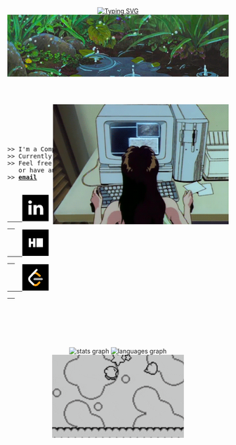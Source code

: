 <div align="center">
<a href="https://git.io/typing-svg"><img src="https://readme-typing-svg.demolab.com?font=Fira+Code&size=40&duration=4000&pause=1200&color=84BEF7&center=true&width=435&lines=hello!+I'm+Esra!!" alt="Typing SVG" /></a>
</div>
<div align="center" width="50">
<img src="assets/kyAienM.gif" align="center" width="900px">
<br>
<br>
 <pre align="center">
 <div align="center">
  <img src="assets/rekall.gif" align="right" width="400px">
  </div>
<pre align="center">
 <div align="left">
>> I'm a Computer Engineering graduate from Bahçeşehir University.
>> Currently focused on expanding my skillset in software and related technologies.
>> Feel free to reach out through my socials if you share similar interests 
   or have any exciting projects in mind. 
>> <a href="mailto:aygn.esranur@gmail.com"><b>email</b></a>
  <bre>
     <a href="https://www.linkedin.com/in/esranur-ayg%C3%BCn-22056418b/" target="_blank">
    <img src="assets/download.png" width="60" height="60" alt="linkedin logo"  />
  </a>   <a href="https://www.hackerrank.com/profile/Katszura" target="_blank">
    <img src="assets/imageshackerrank.png" width="60" height="60" alt="hackerrank logo"  />
  </a>  <a href="https://leetcode.com/u/fukichime/" target="_blank">
    <img src="assets/images.png" width="60" height="60" alt="leetcode logo"  />
  </a>
 </div>
</pre>
</pre>
<br>
<br>

<div align="center">
  <img src="https://github-readme-stats.vercel.app/api?username=fukichime&hide_title=true&hide_rank=true&show_icons=true&include_all_commits=true&count_private=true&disable_animations=false&theme=material-palenight&locale=en&hide_border=false&order=1&custom_title=Stats" height="150" alt="stats graph"  />
  <img src="https://github-readme-stats.vercel.app/api/top-langs?username=fukichime&locale=en&hide_title=false&layout=compact&card_width=320&langs_count=5&theme=material-palenight&hide_border=false&order=2" height="150" alt="languages graph"  />
</div>

<div align="center" width="50">
<img src="assets/kirby-dance-kirby-victory.gif" align="center" width="300px">
